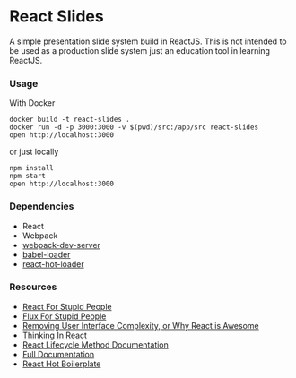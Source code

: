 React Slides
=====================

A simple presentation slide system build in ReactJS. This is not intended to be used as a production slide system just an education tool in learning ReactJS.

### Usage

With Docker
```
docker build -t react-slides .
docker run -d -p 3000:3000 -v $(pwd)/src:/app/src react-slides
open http://localhost:3000
```

or just locally

```
npm install
npm start
open http://localhost:3000
```

### Dependencies

* React
* Webpack
* [webpack-dev-server](https://github.com/webpack/webpack-dev-server)
* [babel-loader](https://github.com/babel/babel-loader)
* [react-hot-loader](https://github.com/gaearon/react-hot-loader)

### Resources

* <a href="http://blog.andrewray.me/reactjs-for-stupid-people/">React For Stupid People</a>
* <a href="http://blog.andrewray.me/flux-for-stupid-people/">Flux For Stupid People</a>
* <a href="http://jlongster.com/Removing-User-Interface-Complexity,-or-Why-React-is-Awesome">Removing User Interface Complexity, or Why React is Awesome</a>
* <a href="https://facebook.github.io/react/docs/thinking-in-react.html">Thinking In React</a>
* <a href="https://facebook.github.io/react/docs/component-specs.html">React Lifecycle Method Documentation</a>
* <a href="https://facebook.github.io/react/docs/getting-started.html">Full Documentation</a>
* <a href="https://github.com/gaearon/react-hot-boilerplate">React Hot Boilerplate</a>
